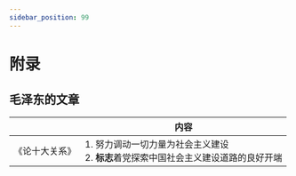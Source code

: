 ```yaml
---
sidebar_position: 99
---
```


# 附录

## 毛泽东的文章

|         | 内容                                                  |
|---------|-----------------------------------------------------|
| 《论十大关系》 | 1. 努力调动一切力量为社会主义建设<br/>2. **标志**着党探索中国社会主义建设道路的良好开端 |
